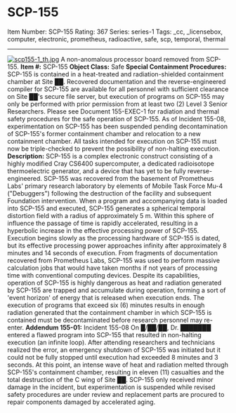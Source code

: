 # SCP-155
Item Number: SCP-155
Rating: 367
Series: series-1
Tags: _cc, _licensebox, computer, electronic, prometheus, radioactive, safe, scp, temporal, thermal

---

[![scp155-1_th.jpg](https://scp-wiki.wdfiles.com/local--files/scp-155/scp155-1_th.jpg)](http://scp-wiki.wdfiles.com/local--files/scp-155/scp155-1.jpg)
A non-anomalous processor board removed from SCP-155.
**Item #:** SCP-155
**Object Class:** Safe
**Special Containment Procedures:** SCP-155 is contained in a heat-treated and radiation-shielded containment chamber at Site ██. Recovered documentation and the reverse-engineered compiler for SCP-155 are available for all personnel with sufficient clearance on Site ██'s secure file server, but execution of programs on SCP-155 may only be performed with prior permission from at least two (2) Level 3 Senior Researchers. Please see Document 155-EXEC-1 for radiation and thermal safety procedures for the safe operation of SCP-155.
As of Incident 155-08, experimentation on SCP-155 has been suspended pending decontamination of SCP-155's former containment chamber and relocation to a new containment chamber. All tasks intended for execution on SCP-155 must now be triple-checked to prevent the possibility of non-halting execution.
**Description:** SCP-155 is a complex electronic construct consisting of a highly modified Cray CS6400 supercomputer, a dedicated radioisotope thermoelectric generator, and a device that has yet to be fully reverse-engineered. SCP-155 was recovered from the basement of Prometheus Labs' primary research laboratory by elements of Mobile Task Force Mu-4 ("Debuggers") following the destruction of the facility and subsequent Foundation intervention.
When a program and accompanying data is loaded into SCP-155 and executed, SCP-155 generates a spherical temporal distortion field with a radius of approximately 5 m. Within this sphere of influence the passage of time is rapidly accelerated, resulting in a hyperbolic increase in the effective processing power of SCP-155. Execution begins slowly as the processing hardware of SCP-155 is dated, but its effective processing power approaches infinity after approximately 8 minutes and 14 seconds of execution. From fragments of documentation recovered from Prometheus Labs, SCP-155 was used to perform massive calculation jobs that would have taken months if not years of processing time with conventional computing devices.
Despite its capabilities, operation of SCP-155 is highly dangerous as heat and radiation generated by SCP-155 are trapped and accumulate during operation, forming a sort of 'event horizon' of energy that is released when execution ends. The execution of programs that exceed six (6) minutes results in enough radiation generated that the containment chamber in which SCP-155 is contained must be decontaminated before research personnel may re-enter.
**Addendum 155-01:** Incident 155-08
On █/██/██, Dr. ███████ entered a flawed program into SCP-155 that resulted in non-halting execution (an infinite loop). After attending researchers and technicians realized the error, an emergency shutdown of SCP-155 was initiated but it could not be fully stopped until execution had exceeded 8 minutes and 3 seconds. At this point, an intense wave of heat and radiation melted through SCP-155's containment chamber, resulting in eleven (11) casualties and the total destruction of the C wing of Site ██. SCP-155 only received minor damage in the incident, but experimentation is suspended while revised safety procedures are under review and replacement parts are procured to repair components damaged by accelerated aging.